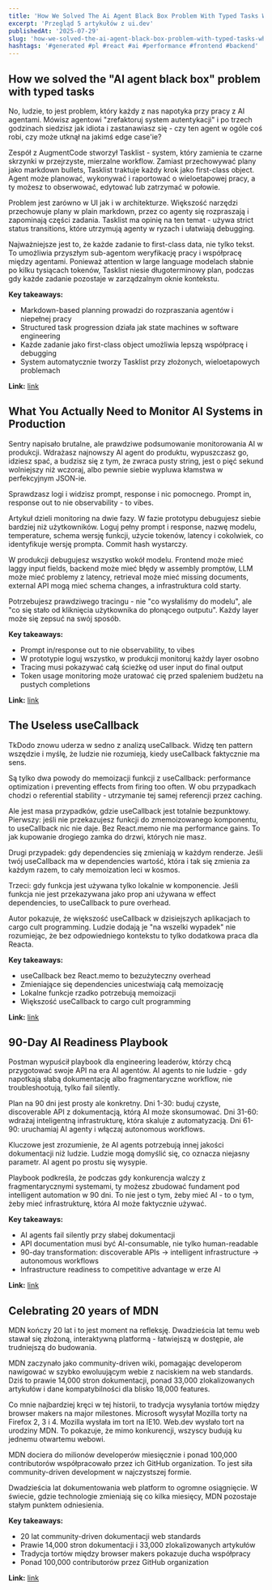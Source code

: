 ```yaml
---
title: 'How We Solved The Ai Agent Black Box Problem With Typed Tasks What You Actually Need To Monitor Ai Systems In Production The Useless Usecallback'
excerpt: 'Przegląd 5 artykułów z ui.dev'
publishedAt: '2025-07-29'
slug: 'how-we-solved-the-ai-agent-black-box-problem-with-typed-tasks-what-you-actually-need-to-monitor-ai-systems-in-production-the-useless-usecallback'
hashtags: '#generated #pl #react #ai #performance #frontend #backend'
---
```


## How we solved the "AI agent black box" problem with typed tasks

No, ludzie, to jest problem, który każdy z nas napotyka przy pracy z AI agentami. Mówisz agentowi "zrefaktoruj system autentykacji" i po trzech godzinach siedzisz jak idiota i zastanawiasz się - czy ten agent w ogóle coś robi, czy może utknął na jakimś edge case'ie?

Zespół z AugmentCode stworzył Tasklist - system, który zamienia te czarne skrzynki w przejrzyste, mierzalne workflow. Zamiast przechowywać plany jako markdown bullets, Tasklist traktuje każdy krok jako first-class object. Agent może planować, wykonywać i raportować o wieloetapowej pracy, a ty możesz to obserwować, edytować lub zatrzymać w połowie.

Problem jest zarówno w UI jak i w architekturze. Większość narzędzi przechowuje plany w plain markdown, przez co agenty się rozpraszają i zapominają części zadania. Tasklist ma opinię na ten temat - używa strict status transitions, które utrzymują agenty w ryzach i ułatwiają debugging.

Najważniejsze jest to, że każde zadanie to first-class data, nie tylko tekst. To umożliwia przyszłym sub-agentom weryfikację pracy i współpracę między agentami. Ponieważ attention w large language modelach słabnie po kilku tysiącach tokenów, Tasklist niesie długoterminowy plan, podczas gdy każde zadanie pozostaje w zarządzalnym oknie kontekstu.

**Key takeaways:**
- Markdown-based planning prowadzi do rozpraszania agentów i niepełnej pracy
- Structured task progression działa jak state machines w software engineering
- Każde zadanie jako first-class object umożliwia lepszą współpracę i debugging
- System automatycznie tworzy Tasklist przy złożonych, wieloetapowych problemach

**Link:** [link](https://www.augmentcode.com/blog/how-we-built-tasklist)

## What You Actually Need to Monitor AI Systems in Production

Sentry napisało brutalne, ale prawdziwe podsumowanie monitorowania AI w produkcji. Wdrażasz najnowszy AI agent do produktu, wypuszczasz go, idziesz spać, a budzisz się z tym, że zwraca pusty string, jest o pięć sekund wolniejszy niż wczoraj, albo pewnie siebie wypluwa kłamstwa w perfekcyjnym JSON-ie.

Sprawdzasz logi i widzisz prompt, response i nic pomocnego. Prompt in, response out to nie observability - to vibes.

Artykuł dzieli monitoring na dwie fazy. W fazie prototypu debugujesz siebie bardziej niż użytkowników. Loguj pełny prompt i response, nazwę modelu, temperature, schema wersję funkcji, użycie tokenów, latency i cokolwiek, co identyfikuje wersję prompta. Commit hash wystarczy.

W produkcji debugujesz wszystko wokół modelu. Frontend może mieć laggy input fields, backend może mieć błędy w assembly promptów, LLM może mieć problemy z latency, retrieval może mieć missing documents, external API mogą mieć schema changes, a infrastruktura cold starty.

Potrzebujesz prawdziwego tracingu - nie "co wysłaliśmy do modelu", ale "co się stało od kliknięcia użytkownika do płonącego outputu". Każdy layer może się zepsuć na swój sposób.

**Key takeaways:**
- Prompt in/response out to nie observability, to vibes
- W prototypie loguj wszystko, w produkcji monitoruj każdy layer osobno
- Tracing musi pokazywać całą ścieżkę od user input do final output
- Token usage monitoring może uratować cię przed spaleniem budżetu na pustych completions

**Link:** [link](https://blog.sentry.io/what-you-actually-need-to-monitor-ai-systems-in-production/)

## The Useless useCallback

TkDodo znowu uderza w sedno z analizą useCallback. Widzę ten pattern wszędzie i myślę, że ludzie nie rozumieją, kiedy useCallback faktycznie ma sens.

Są tylko dwa powody do memoizacji funkcji z useCallback: performance optimization i preventing effects from firing too often. W obu przypadkach chodzi o referential stability - utrzymanie tej samej referencji przez caching.

Ale jest masa przypadków, gdzie useCallback jest totalnie bezpunktowy. Pierwszy: jeśli nie przekazujesz funkcji do zmemoizowanego komponentu, to useCallback nic nie daje. Bez React.memo nie ma performance gains. To jak kupowanie drogiego zamka do drzwi, których nie masz.

Drugi przypadek: gdy dependencies się zmieniają w każdym renderze. Jeśli twój useCallback ma w dependencies wartość, która i tak się zmienia za każdym razem, to cały memoization leci w kosmos.

Trzeci: gdy funkcja jest używana tylko lokalnie w komponencie. Jeśli funkcja nie jest przekazywana jako prop ani używana w effect dependencies, to useCallback to pure overhead.

Autor pokazuje, że większość useCallback w dzisiejszych aplikacjach to cargo cult programming. Ludzie dodają je "na wszelki wypadek" nie rozumiejąc, że bez odpowiedniego kontekstu to tylko dodatkowa praca dla Reacta.

**Key takeaways:**
- useCallback bez React.memo to bezużyteczny overhead
- Zmieniające się dependencies unicestwiają całą memoizację
- Lokalne funkcje rzadko potrzebują memoizacji
- Większość useCallback to cargo cult programming

**Link:** [link](https://tkdodo.eu/blog/the-useless-use-callback)

## 90-Day AI Readiness Playbook

Postman wypuścił playbook dla engineering leaderów, którzy chcą przygotować swoje API na era AI agentów. AI agents to nie ludzie - gdy napotkają słabą dokumentację albo fragmentaryczne workflow, nie troubleshootują, tylko fail silently.

Plan na 90 dni jest prosty ale konkretny. Dni 1-30: buduj czyste, discoverable API z dokumentacją, którą AI może skonsumować. Dni 31-60: wdrażaj inteligentną infrastrukturę, która skaluje z automatyzacją. Dni 61-90: uruchamiaj AI agenty i włączaj autonomous workflows.

Kluczowe jest zrozumienie, że AI agents potrzebują innej jakości dokumentacji niż ludzie. Ludzie mogą domyślić się, co oznacza niejasny parametr. AI agent po prostu się wysypie.

Playbook podkreśla, że podczas gdy konkurencja walczy z fragmentarycznymi systemami, ty możesz zbudować fundament pod intelligent automation w 90 dni. To nie jest o tym, żeby mieć AI - to o tym, żeby mieć infrastrukturę, która AI może faktycznie używać.

**Key takeaways:**
- AI agents fail silently przy słabej dokumentacji
- API documentation musi być AI-consumable, nie tylko human-readable
- 90-day transformation: discoverable APIs → intelligent infrastructure → autonomous workflows
- Infrastructure readiness to competitive advantage w erze AI

**Link:** [link](https://www.postman.com/ai/90-day-ai-readiness-playbook/)

## Celebrating 20 years of MDN

MDN kończy 20 lat i to jest moment na refleksję. Dwadzieścia lat temu web stawał się złożoną, interaktywną platformą - łatwiejszą w dostępie, ale trudniejszą do budowania.

MDN zaczynało jako community-driven wiki, pomagając developerom nawigować w szybko ewoluującym webie z naciskiem na web standards. Dziś to prawie 14,000 stron dokumentacji, ponad 33,000 zlokalizowanych artykułów i dane kompatybilności dla blisko 18,000 features.

Co mnie najbardziej kręci w tej historii, to tradycja wysyłania tortów między browser makers na major milestones. Microsoft wysyłał Mozilla torty na Firefox 2, 3 i 4. Mozilla wysłała im tort na IE10. Web.dev wysłało tort na urodziny MDN. To pokazuje, że mimo konkurencji, wszyscy budują ku jednemu otwartemu webowi.

MDN dociera do milionów developerów miesięcznie i ponad 100,000 contributorów współpracowało przez ich GitHub organization. To jest siła community-driven development w najczystszej formie.

Dwadzieścia lat dokumentowania web platform to ogromne osiągnięcie. W świecie, gdzie technologie zmieniają się co kilka miesięcy, MDN pozostaje stałym punktem odniesienia.

**Key takeaways:**
- 20 lat community-driven dokumentacji web standards
- Prawie 14,000 stron dokumentacji i 33,000 zlokalizowanych artykułów
- Tradycja tortów między browser makers pokazuje ducha współpracy
- Ponad 100,000 contributorów przez GitHub organization

**Link:** [link](https://developer.mozilla.org/en-US/blog/mdn-turns-20/)